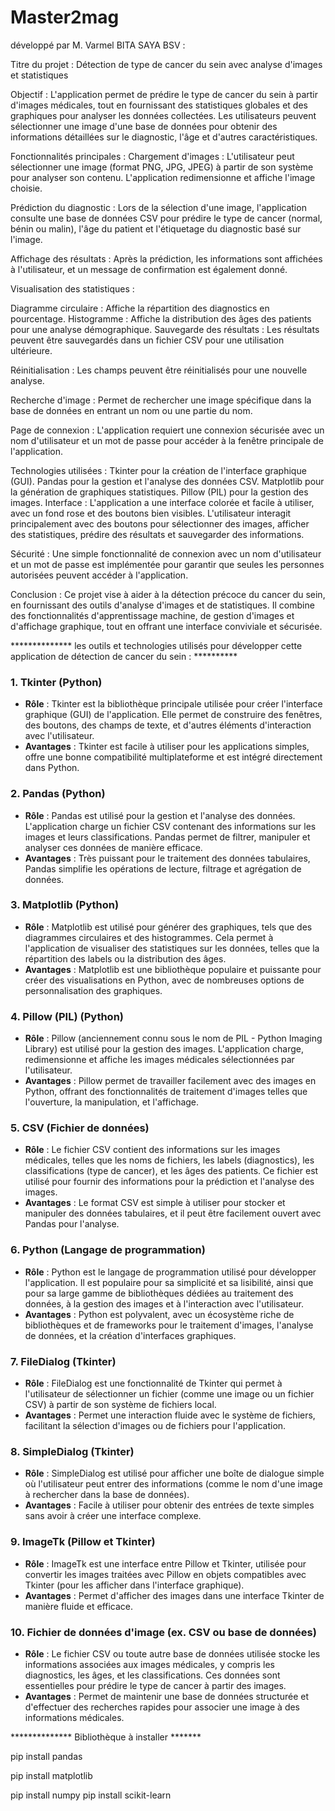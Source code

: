 # Master2mag
développé par M. Varmel BITA SAYA BSV :

Titre du projet :
Détection de type de cancer du sein avec analyse d'images et statistiques

Objectif :
L'application permet de prédire le type de cancer du sein à partir d'images médicales, tout en fournissant des statistiques globales et des graphiques pour analyser les données collectées. Les utilisateurs peuvent sélectionner une image d'une base de données pour obtenir des informations détaillées sur le diagnostic, l'âge et d'autres caractéristiques.

Fonctionnalités principales :
Chargement d'images : L'utilisateur peut sélectionner une image (format PNG, JPG, JPEG) à partir de son système pour analyser son contenu. L'application redimensionne et affiche l'image choisie.

Prédiction du diagnostic : Lors de la sélection d'une image, l'application consulte une base de données CSV pour prédire le type de cancer (normal, bénin ou malin), l'âge du patient et l'étiquetage du diagnostic basé sur l'image.

Affichage des résultats : Après la prédiction, les informations sont affichées à l'utilisateur, et un message de confirmation est également donné.

Visualisation des statistiques :

Diagramme circulaire : Affiche la répartition des diagnostics en pourcentage.
Histogramme : Affiche la distribution des âges des patients pour une analyse démographique.
Sauvegarde des résultats : Les résultats peuvent être sauvegardés dans un fichier CSV pour une utilisation ultérieure.

Réinitialisation : Les champs peuvent être réinitialisés pour une nouvelle analyse.

Recherche d'image : Permet de rechercher une image spécifique dans la base de données en entrant un nom ou une partie du nom.

Page de connexion : L'application requiert une connexion sécurisée avec un nom d'utilisateur et un mot de passe pour accéder à la fenêtre principale de l'application.

Technologies utilisées :
Tkinter pour la création de l'interface graphique (GUI).
Pandas pour la gestion et l'analyse des données CSV.
Matplotlib pour la génération de graphiques statistiques.
Pillow (PIL) pour la gestion des images.
Interface :
L'application a une interface colorée et facile à utiliser, avec un fond rose et des boutons bien visibles. L'utilisateur interagit principalement avec des boutons pour sélectionner des images, afficher des statistiques, prédire des résultats et sauvegarder des informations.

Sécurité :
Une simple fonctionnalité de connexion avec un nom d'utilisateur et un mot de passe est implémentée pour garantir que seules les personnes autorisées peuvent accéder à l'application.

Conclusion :
Ce projet vise à aider à la détection précoce du cancer du sein, en fournissant des outils d'analyse d'images et de statistiques. Il combine des fonctionnalités d'apprentissage machine, de gestion d'images et d'affichage graphique, tout en offrant une interface conviviale et sécurisée.


************** les outils et technologies utilisés pour développer cette application de détection de cancer du sein :  **********



### 1. **Tkinter (Python)**
   - **Rôle** : Tkinter est la bibliothèque principale utilisée pour créer l'interface graphique (GUI) de l'application. Elle permet de construire des fenêtres, des boutons, des champs de texte, et d'autres éléments d'interaction avec l'utilisateur.
   - **Avantages** : Tkinter est facile à utiliser pour les applications simples, offre une bonne compatibilité multiplateforme et est intégré directement dans Python.

### 2. **Pandas (Python)**
   - **Rôle** : Pandas est utilisé pour la gestion et l'analyse des données. L'application charge un fichier CSV contenant des informations sur les images et leurs classifications. Pandas permet de filtrer, manipuler et analyser ces données de manière efficace.
   - **Avantages** : Très puissant pour le traitement des données tabulaires, Pandas simplifie les opérations de lecture, filtrage et agrégation de données.

### 3. **Matplotlib (Python)**
   - **Rôle** : Matplotlib est utilisé pour générer des graphiques, tels que des diagrammes circulaires et des histogrammes. Cela permet à l'application de visualiser des statistiques sur les données, telles que la répartition des labels ou la distribution des âges.
   - **Avantages** : Matplotlib est une bibliothèque populaire et puissante pour créer des visualisations en Python, avec de nombreuses options de personnalisation des graphiques.

### 4. **Pillow (PIL) (Python)**
   - **Rôle** : Pillow (anciennement connu sous le nom de PIL - Python Imaging Library) est utilisé pour la gestion des images. L'application charge, redimensionne et affiche les images médicales sélectionnées par l'utilisateur.
   - **Avantages** : Pillow permet de travailler facilement avec des images en Python, offrant des fonctionnalités de traitement d'images telles que l'ouverture, la manipulation, et l'affichage.

### 5. **CSV (Fichier de données)**
   - **Rôle** : Le fichier CSV contient des informations sur les images médicales, telles que les noms de fichiers, les labels (diagnostics), les classifications (type de cancer), et les âges des patients. Ce fichier est utilisé pour fournir des informations pour la prédiction et l'analyse des images.
   - **Avantages** : Le format CSV est simple à utiliser pour stocker et manipuler des données tabulaires, et il peut être facilement ouvert avec Pandas pour l'analyse.

### 6. **Python (Langage de programmation)**
   - **Rôle** : Python est le langage de programmation utilisé pour développer l'application. Il est populaire pour sa simplicité et sa lisibilité, ainsi que pour sa large gamme de bibliothèques dédiées au traitement des données, à la gestion des images et à l'interaction avec l'utilisateur.
   - **Avantages** : Python est polyvalent, avec un écosystème riche de bibliothèques et de frameworks pour le traitement d'images, l'analyse de données, et la création d'interfaces graphiques.

### 7. **FileDialog (Tkinter)**
   - **Rôle** : FileDialog est une fonctionnalité de Tkinter qui permet à l'utilisateur de sélectionner un fichier (comme une image ou un fichier CSV) à partir de son système de fichiers local.
   - **Avantages** : Permet une interaction fluide avec le système de fichiers, facilitant la sélection d'images ou de fichiers pour l'application.

### 8. **SimpleDialog (Tkinter)**
   - **Rôle** : SimpleDialog est utilisé pour afficher une boîte de dialogue simple où l'utilisateur peut entrer des informations (comme le nom d'une image à rechercher dans la base de données).
   - **Avantages** : Facile à utiliser pour obtenir des entrées de texte simples sans avoir à créer une interface complexe.

### 9. **ImageTk (Pillow et Tkinter)**
   - **Rôle** : ImageTk est une interface entre Pillow et Tkinter, utilisée pour convertir les images traitées avec Pillow en objets compatibles avec Tkinter (pour les afficher dans l'interface graphique).
   - **Avantages** : Permet d'afficher des images dans une interface Tkinter de manière fluide et efficace.

### 10. **Fichier de données d'image (ex. CSV ou base de données)**
   - **Rôle** : Le fichier CSV ou toute autre base de données utilisée stocke les informations associées aux images médicales, y compris les diagnostics, les âges, et les classifications. Ces données sont essentielles pour prédire le type de cancer à partir des images.
   - **Avantages** : Permet de maintenir une base de données structurée et d'effectuer des recherches rapides pour associer une image à des informations médicales.

************** Bibliothèque à installer  *******

pip install pandas

pip install matplotlib

pip install numpy
pip install scikit-learn







